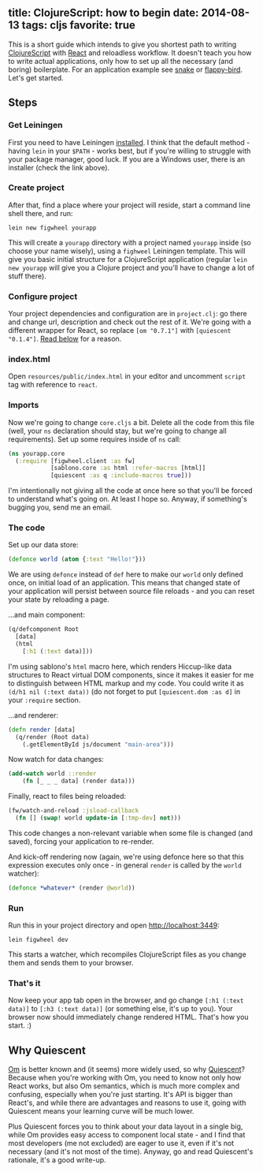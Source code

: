 title: ClojureScript: how to begin
date: 2014-08-13
tags: cljs
favorite: true
----

This is a short guide which intends to give you shortest path to writing
[ClojureScript][] with [React][] and reloadless workflow. It doesn't teach you
how to write actual applications, only how to set up all the necessary (and
boring) boilerplate. For an application example see [snake][] or
[flappy-bird][]. Let's get started.

[ClojureScript]: https://github.com/clojure/clojurescript
[React]: https://facebook.github.io/react/
[snake]: https://github.com/piranha/qsnake
[flappy-bird]: https://github.com/bhauman/flappy-bird-demo

## Steps

### Get Leiningen

First you need to have Leiningen [installed](http://leiningen.org/#install). I
think that the default method - having `lein` in your `$PATH` - works best, but
if you're willing to struggle with your package manager, good luck. If you are a
Windows user, there is an installer (check the link above).

### Create project

After that, find a place where your project will reside, start a command line
shell there, and run:

```shell
lein new figwheel yourapp
```

This will create a `yourapp` directory with a project named `yourapp` inside
(so choose your name wisely), using a `fighweel` Leiningen template. This will
give you basic initial structure for a ClojureScript application (regular `lein
new yourapp` will give you a Clojure project and you'll have to change a lot of
stuff there).

### Configure project

Your project dependencies and configuration are in `project.clj`: go there and
change url, description and check out the rest of it. We're going with a
different wrapper for React, so replace `[om "0.7.1"]` with
`[quiescent "0.1.4"]`. [Read below](#why-quiescent) for a reason.

### index.html

Open `resources/public/index.html` in your editor and uncomment `script` tag
with reference to `react`.

### Imports

Now we're going to change `core.cljs` a bit. Delete all the code from this file
(well, your `ns` declaration should stay, but we're going to change all
requirements). Set up some requires inside of `ns` call:

```clj
(ns yourapp.core
  (:require [figwheel.client :as fw]
            [sablono.core :as html :refer-macros [html]]
            [quiescent :as q :include-macros true]))
```

I'm intentionally not giving all the code at once here so that you'll be forced
to understand what's going on. At least I hope so. Anyway, if something's
bugging you, send me an email.

### The code

Set up our data store:

```clj
(defonce world (atom {:text "Hello!"}))
```

We are using `defonce` instead of `def` here to make our `world` only defined
once, on initial load of an application. This means that changed state of your
application will persist between source file reloads - and you can reset your
state by reloading a page.

...and main component:

```clj
(q/defcomponent Root
  [data]
  (html
    [:h1 (:text data)]))
```

I'm using sablono's `html` macro here, which renders Hiccup-like data structures
to React virtual DOM components, since it makes it easier for me to
distinguish between HTML markup and my code. You could write it as
`(d/h1 nil (:text data))` (do not forget to put `[quiescent.dom :as d]`
in your `:require` section.

...and renderer:

```clj
(defn render [data]
  (q/render (Root data)
    (.getElementById js/document "main-area")))
```

Now watch for data changes:

```clj
(add-watch world ::render
    (fn [_ _ _ data] (render data)))
```

Finally, react to files being reloaded:

```clj
(fw/watch-and-reload :jsload-callback
  (fn [] (swap! world update-in [:tmp-dev] not)))
```

This code changes a non-relevant variable when some file is changed (and saved),
forcing your application to re-render.

And kick-off rendering now (again, we're using defonce here so that this
expression executes only once - in general `render` is called by the `world`
watcher):

```clj
(defonce *whatever* (render @world))
```

### Run

Run this in your project directory and open
[http://localhost:3449](http://localhost:3449):

```shell
lein figwheel dev
```

This starts a watcher, which recompiles ClojureScript files as you change them
and sends them to your browser.

### That's it

Now keep your app tab open in the browser, and go change `[:h1 (:text data)]` to
`[:h3 (:text data)]` (or something else, it's up to you). Your browser now
should immediately change rendered HTML. That's how you start. :)

## Why Quiescent

[Om][] is better known and (it seems) more widely used, so why [Quiescent][]?
Because when you're working with Om, you need to know not only how React works,
but also Om semantics, which is much more complex and confusing, especially when
you're just starting. It's API is bigger than React's, and while there are
advantages and reasons to use it, going with Quiescent means your learning curve
will be much lower.

[Om]: https://github.com/swannodette/om
[Quiescent]: https://github.com/levand/quiescent

Plus Quiescent forces you to think about your data layout in a single big, while
Om provides easy access to component local state - and I find that most
developers (me not excluded) are eager to use it, even if it's not necessary
(and it's not most of the time). Anyway, go and read Quiescent's rationale, it's
a good write-up.
